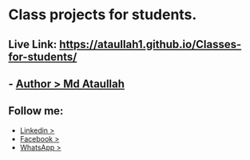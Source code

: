 # Class projects for students.

## Live Link: https://ataullah1.github.io/Classes-for-students/

## - [Author > Md Ataullah](https://www.linkedin.com/in/md-ataullah/)

## Follow me:

- [Linkedin >](https://www.linkedin.com/in/md-ataullah/)
- [Facebook >](https://www.facebook.com/MdAtaullah11)
- [WhatsApp >](https://api.whatsapp.com/send/?phone=8801719199967&text&type=phone_number&app_absent=0)
